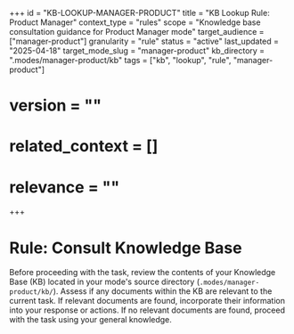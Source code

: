 +++
id = "KB-LOOKUP-MANAGER-PRODUCT"
title = "KB Lookup Rule: Product Manager"
context_type = "rules"
scope = "Knowledge base consultation guidance for Product Manager mode"
target_audience = ["manager-product"]
granularity = "rule"
status = "active"
last_updated = "2025-04-18"
target_mode_slug = "manager-product"
kb_directory = ".modes/manager-product/kb"
tags = ["kb", "lookup", "rule", "manager-product"]
# version = ""
# related_context = []
# relevance = ""
+++

# Rule: Consult Knowledge Base

Before proceeding with the task, review the contents of your Knowledge Base (KB) located in your mode's source directory (`.modes/manager-product/kb/`).
Assess if any documents within the KB are relevant to the current task.
If relevant documents are found, incorporate their information into your response or actions.
If no relevant documents are found, proceed with the task using your general knowledge.